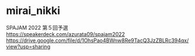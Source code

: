 # mirai_nikki
SPAJAM 2022 第５回予選  
https://speakerdeck.com/azurata09/spajam2022  
https://drive.google.com/file/d/1OhsPao4BWnw8Re9TacQ3JzZBLRc394qx/view?usp=sharing
